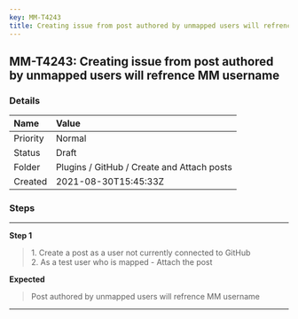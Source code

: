 ```yaml
---
key: MM-T4243
title: Creating issue from post authored by unmapped users will refrence MM username
---
```


## MM-T4243: Creating issue from post authored by unmapped users will refrence MM username

### Details

| Name     | Value                                      |
| :------- | :----------------------------------------- |
| Priority | Normal                                     |
| Status   | Draft                                      |
| Folder   | Plugins / GitHub / Create and Attach posts |
| Created  | 2021-08-30T15:45:33Z                       |

### Steps

<hr/>

**Step 1**

> <article>1. Create a post as a user not currently connected to GitHub<br />2. As a test user who is mapped - Attach the post</article>

**Expected**

> <article>Post authored by unmapped users will refrence MM username</article>

<hr/>
